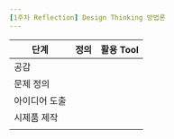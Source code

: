 ```yaml
---
[1주차 Reflection] Design Thinking 방법론
---
```

| 단계 | 정의 | 활용 Tool
|----|----|----
| 공감 |  | 
| 문제 정의 |  | 
| 아이디어 도출 | |
| 시제품 제작 | |
|  | |
